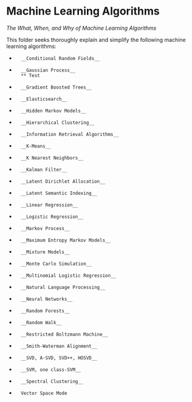 # Machine Learning Algorithms

*The What, When, and Why of Machine Learning Algorithms*

This folder seeks thoroughly explain and simplify the following machine learning algorithms: 
*       __Conditional Random Fields__

*       __Gaussian Process__
        ** Test

*       __Gradient Boosted Trees__

*       __Elasticsearch__

*       __Hidden Markov Models__

*       __Hierarchical Clustering__

*       __Information Retrieval Algorithms__

*       __K-Means__

*       __K Nearest Neighbors__

*       __Kalman Filter__

*       __Latent Dirichlet Allocation__

*       __Latent Semantic Indexing__

*       __Linear Regression__

*       __Logistic Regression__

*       __Markov Process__

*       __Maximum Entropy Markov Models__

*       __Mixture Models__

*       __Monte Carlo Simulation__

*       __Multinomial Logistic Regression__

*       __Natural Language Processing__

*       __Neural Networks__

*       __Random Forests__

*       __Random Walk__

*       __Restricted Boltzmann Machine__

*       __Smith-Waterman Alignment__

*       __SVD, A-SVD, SVD++, HOSVD__

*       __SVM, one class-SVM__

*       __Spectral Clustering__

*       Vector Space Mode
